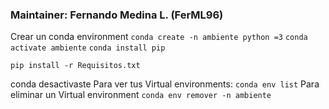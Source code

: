 ### Maintainer: Fernando Medina L. (FerML96)

Crear un conda environment 
`conda create -n ambiente python =3`
`conda activate ambiente`
`conda install pip`

`pip install -r Requisitos.txt`


conda desactivaste 
Para ver tus Virtual environments:
`conda env list`
Para eliminar un Virtual environment
`conda env remover -n ambiente`


